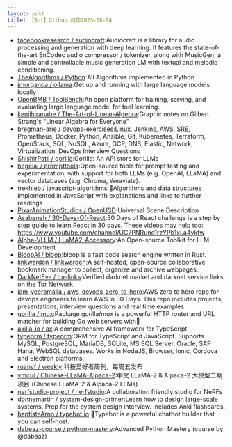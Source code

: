 ```yaml
---
layout: post
title: 【Bot】Github 趋势2023-08-04
---
```


* [facebookresearch / audiocraft](https://github.com/facebookresearch/audiocraft):Audiocraft is a library for audio processing and generation with deep learning. It features the state-of-the-art EnCodec audio compressor / tokenizer, along with MusicGen, a simple and controllable music generation LM with textual and melodic conditioning.
* [TheAlgorithms / Python](https://github.com/TheAlgorithms/Python):All Algorithms implemented in Python
* [jmorganca / ollama](https://github.com/jmorganca/ollama):Get up and running with large language models locally
* [OpenBMB / ToolBench](https://github.com/OpenBMB/ToolBench):An open platform for training, serving, and evaluating large language model for tool learning.
* [kenjihiranabe / The-Art-of-Linear-Algebra](https://github.com/kenjihiranabe/The-Art-of-Linear-Algebra):Graphic notes on Gilbert Strang's "Linear Algebra for Everyone"
* [bregman-arie / devops-exercises](https://github.com/bregman-arie/devops-exercises):Linux, Jenkins, AWS, SRE, Prometheus, Docker, Python, Ansible, Git, Kubernetes, Terraform, OpenStack, SQL, NoSQL, Azure, GCP, DNS, Elastic, Network, Virtualization. DevOps Interview Questions
* [ShishirPatil / gorilla](https://github.com/ShishirPatil/gorilla):Gorilla: An API store for LLMs
* [hegelai / prompttools](https://github.com/hegelai/prompttools):Open-source tools for prompt testing and experimentation, with support for both LLMs (e.g. OpenAI, LLaMA) and vector databases (e.g. Chroma, Weaviate).
* [trekhleb / javascript-algorithms](https://github.com/trekhleb/javascript-algorithms):📝Algorithms and data structures implemented in JavaScript with explanations and links to further readings
* [PixarAnimationStudios / OpenUSD](https://github.com/PixarAnimationStudios/OpenUSD):Universal Scene Description
* [Asabeneh / 30-Days-Of-React](https://github.com/Asabeneh/30-Days-Of-React):30 Days of React challenge is a step by step guide to learn React in 30 days. These videos may help too: https://www.youtube.com/channel/UC7PNRuno1rzYPb1xLa4yktw
* [Alpha-VLLM / LLaMA2-Accessory](https://github.com/Alpha-VLLM/LLaMA2-Accessory):An Open-source Toolkit for LLM Development
* [BloopAI / bloop](https://github.com/BloopAI/bloop):bloop is a fast code search engine written in Rust.
* [linkwarden / linkwarden](https://github.com/linkwarden/linkwarden):A self-hosted, open-source collaborative bookmark manager to collect, organize and archive webpages.
* [DarkNetEye / tor-links](https://github.com/DarkNetEye/tor-links):Verified darknet market and darknet service links on the Tor Network
* [iam-veeramalla / aws-devops-zero-to-hero](https://github.com/iam-veeramalla/aws-devops-zero-to-hero):AWS zero to hero repo for devops engineers to learn AWS in 30 Days. This repo includes projects, presentations, interview questions and real time examples.
* [gorilla / mux](https://github.com/gorilla/mux):Package gorilla/mux is a powerful HTTP router and URL matcher for building Go web servers with🦍
* [axilla-io / ax](https://github.com/axilla-io/ax):A comprehensive AI framework for TypeScript
* [typeorm / typeorm](https://github.com/typeorm/typeorm):ORM for TypeScript and JavaScript. Supports MySQL, PostgreSQL, MariaDB, SQLite, MS SQL Server, Oracle, SAP Hana, WebSQL databases. Works in NodeJS, Browser, Ionic, Cordova and Electron platforms.
* [ruanyf / weekly](https://github.com/ruanyf/weekly):科技爱好者周刊，每周五发布
* [ymcui / Chinese-LLaMA-Alpaca-2](https://github.com/ymcui/Chinese-LLaMA-Alpaca-2):中文 LLaMA-2 & Alpaca-2 大模型二期项目 (Chinese LLaMA-2 & Alpaca-2 LLMs)
* [nerfstudio-project / nerfstudio](https://github.com/nerfstudio-project/nerfstudio):A collaboration friendly studio for NeRFs
* [donnemartin / system-design-primer](https://github.com/donnemartin/system-design-primer):Learn how to design large-scale systems. Prep for the system design interview. Includes Anki flashcards.
* [baptisteArno / typebot.io](https://github.com/baptisteArno/typebot.io):💬Typebot is a powerful chatbot builder that you can self-host.
* [dabeaz-course / python-mastery](https://github.com/dabeaz-course/python-mastery):Advanced Python Mastery (course by @dabeaz)
